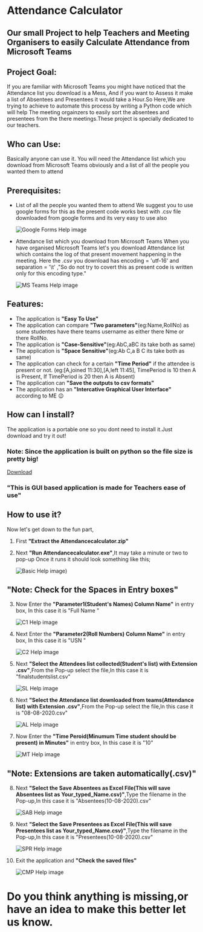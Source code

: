 # Attendance Calculator
## Our small Project to help Teachers and Meeting Organisers to easily Calculate Attendance from Microsoft Teams 

## Project Goal:
 If you are familiar with Microsoft Teams you might have noticed that the Attendance list you download is a Mess, And if you want to Assess it make a list of Absentees and Presentees it would take a Hour.So Here,We are trying to achieve to automate this process by writing a Python code which will help The meeting orgainzers to easily sort the absentees and presentees from the there meetings.These project is specially dedicated to our teachers.


## Who can Use:
 Basically anyone can use it. You will need the Attendance list which you download from Microsoft Teams obviously and a list of all the people you wanted them to attend


## Prerequisites:
* List of all the people you wanted them to attend
  We suggest you to use google forms for this as the present code works best with .csv file downloaded from google forms and its very easy to use also
  
  ![Google Forms Help image](https://icwy841l6zopsr5u4960yoyz-wpengine.netdna-ssl.com/wp-content/uploads/2019/11/options-google-form-responses-tab.jpg)
  
* Attendance list which you download from Microsoft Teams
  When you have organised Microsoft Teams let's you download Attendance list which contains the log of that present movement happening in the meeting.
  Here the .csv you download has encoding = 'utf-16' and separation = '\t' ,"So do not try to covert this as present code is written only for this encoding type."
   
   ![MS Teams Help image](https://docs.microsoft.com/en-us/microsoftteams/media/meetings-attendance-download.jpg)
   
 ## Features:
 * The application is **"Easy To Use"**
 * The application can compare **"Two parameters"**(eg:Name,RollNo) as some studentes have there teams username as either there Nme or there RollNo.
 * The application is **"Case-Sensitive"**(eg:AbC,aBC its take both as same)
 * The application is **"Space Sensitive"**(eg:Ab C,a B C its take both as same)
 * The application can check for a certain **"Time Period"** if the attendee is present or not.
 (eg:[A,joined 11:30],[A,left 11:45], 
 TimePeriod is 10 then A is Present, 
 If TimePeriod is 20 then A is Absent)
 * The application can **"Save the outputs to csv formats"**
 * The application has an **"Intercative Graphical User Interface"** according to ME :wink:
 
## How can I install?
   The application is a portable one so you dont need to install it.Just download and try it out!
   
### Note: Since the application is built on python so the file size is pretty big!

[Download](https://github.com/Prajwalmegalamani/Attendance-calculator/releases/tag/v1.0)

### **"This is GUI based application is made for Teachers ease of use"** 
   
## How to use it?
   Now let's get down to the fun part,
   1. First **"Extract the Attendancecalculator.zip"**
   2. Next **"Run Attendancecalculator.exe"**,It may take a minute or two to pop-up
      Once it runs it should look something like this;
      
      ![Basic Help image](https://user-images.githubusercontent.com/46928323/91612104-4f20b380-e99a-11ea-9f83-61e8499ecfc1.png))
      
   ## **"Note: Check for the Spaces in Entry boxes"**
   
   3. Now Enter the **"Parameter1(Student's Names) Column Name"** in entry box, In this case it is "Full Name "
      
      ![C1 Help image](https://user-images.githubusercontent.com/46928323/91612509-3369dd00-e99b-11ea-96fb-43807f79c712.png)
      
   4. Next Enter the **"Parameter2(Roll Numbers) Column Name"** in entry box, In this case it is "USN "
   
      ![C2 Help image](https://user-images.githubusercontent.com/46928323/91612751-b4c16f80-e99b-11ea-8a9c-cf3d858a5fae.png)
      
   5. Next **"Select the Attendees list collected(Student's list) with Extension .csv"**,From the Pop-up select the file,In this case it is "finalstudentslist.csv"
   
      ![SL Help image](https://user-images.githubusercontent.com/46928323/91613094-79737080-e99c-11ea-9d3c-c5f41e322b86.png)
      
   6. Next **"Select the Attendance list downloaded from teams(Attendance list) with Extension .csv"**,From the Pop-up select the file,In this case it is "08-08-2020.csv"
   
      ![AL Help image](https://user-images.githubusercontent.com/46928323/91613291-da02ad80-e99c-11ea-8c71-c912ba2f0b14.png)
      
   7. Now Enter the **"Time Peroid(Minumum Time student should be present) in Minutes"** in entry box, In this case it is "10"
     
      ![MT Help image](https://user-images.githubusercontent.com/46928323/91613340-f43c8b80-e99c-11ea-87ca-a2cefc8d787c.png)
      
   ## **"Note: Extensions are taken automatically(.csv)"**
   
   8. Next **"Select the Save Absentees as Excel File(This will save Absentees list as Your_typed_Name.csv)"**,Type the filename in the Pop-up,In this case it is "Absentees(10-08-2020).csv"
   
      ![SAB Help image](https://user-images.githubusercontent.com/46928323/91614182-afb1ef80-e99e-11ea-91ff-321c1362b42d.png)
   
   9. Next **"Select the Save Presentees as Excel File(This will save Presentees list as Your_typed_Name.csv)"**,Type the filename in the Pop-up,In this case it is "Presentees(10-08-2020).csv"
   
      ![SPR Help image](https://user-images.githubusercontent.com/46928323/91614268-d7a15300-e99e-11ea-93c5-39d7f8f006b5.png)
      
   10. Exit the application and **"Check the saved files"**
    
       ![CMP Help image](https://user-images.githubusercontent.com/46928323/91615215-b6416680-e9a0-11ea-9ff1-027821cb2654.png)
       
   
   # Do you think anything is missing,or have an idea to make this better let us know.
   
   
   
   
  
   


